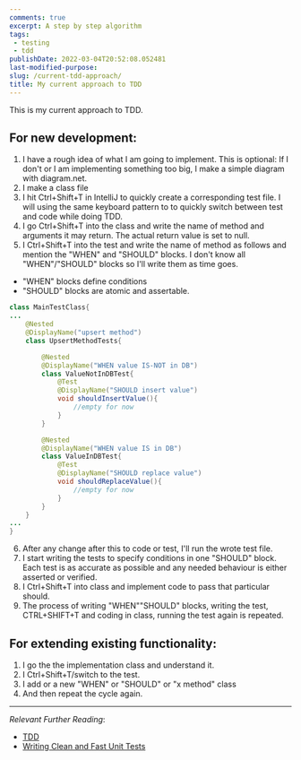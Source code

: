 ```yaml
---
comments: true
excerpt: A step by step algorithm
tags:
 - testing
 - tdd
publishDate: 2022-03-04T20:52:08.052481
last-modified-purpose:
slug: /current-tdd-approach/
title: My current approach to TDD
---
```


This is my current approach to TDD. 

## For new development:

1. I have a rough idea of what I am going to implement. This is optional: If I don't or I am implementing something too big, I make a simple diagram with diagram.net.
2. I make a class file
3. I hit Ctrl+Shift+T in IntelliJ to quickly create a corresponding test file. I will using the same keyboard pattern to to quickly switch between test and code while doing TDD.
4. I go Ctrl+Shift+T into the class and write the name of method and arguments it may return. The actual return value is set to null.
5. I Ctrl+Shift+T into the test and write the name of method as follows and mention the "WHEN" and "SHOULD" blocks. I don't know all "WHEN"/"SHOULD" blocks so I'll write them as time goes.
- "WHEN" blocks define conditions
- "SHOULD" blocks are atomic and assertable. 

```java
class MainTestClass{
...
    @Nested
    @DisplayName("upsert method")
    class UpsertMethodTests{

        @Nested
        @DisplayName("WHEN value IS-NOT in DB")
        class ValueNotInDBTest{
            @Test
            @DisplayName("SHOULD insert value")
            void shouldInsertValue(){
                //empty for now
            }
        }

        @Nested
        @DisplayName("WHEN value IS in DB")
        class ValueInDBTest{
            @Test
            @DisplayName("SHOULD replace value")
            void shouldReplaceValue(){
                //empty for now
            }
        }
    }
...
}
```

6. After any change after this to code or test, I'll run the wrote test file.
7. I start writing the tests to specify conditions in one "SHOULD" block. Each test is as accurate as possible and any needed behaviour is either asserted or verified.
8. I Ctrl+Shift+T into class and implement code to pass that particular should.
9. The process of writing "WHEN""SHOULD" blocks, writing the test, CTRL+SHIFT+T and coding in class, running the test again is repeated.

## For extending existing functionality:

1. I go the the implementation class and understand it.
2. I Ctrl+Shift+T/switch to the test.
3. I add or a new "WHEN" or "SHOULD" or "x method" class
4. And then repeat the cycle again.

***

*Relevant Further Reading*:

- [TDD](/tdd)
- [Writing Clean and Fast Unit Tests](/clean-fast-unit-tests)